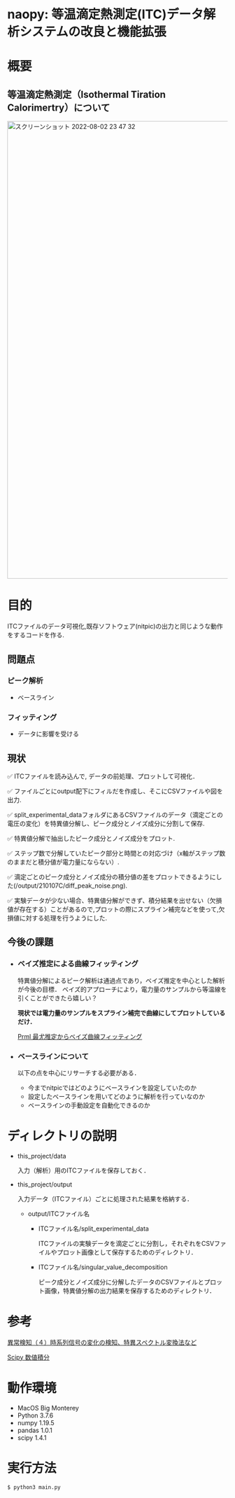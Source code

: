 # naopy: 等温滴定熱測定(ITC)データ解析システムの改良と機能拡張
# 概要
## 等温滴定熱測定（Isothermal Tiration Calorimertry）について

<img width="1046" alt="スクリーンショット 2022-08-02 23 47 32" src="https://user-images.githubusercontent.com/57268381/182403666-c408a76f-7d3b-407a-b46c-38e8cac897b5.png">

# 目的
ITCファイルのデータ可視化,既存ソフトウェア(nitpic)の出力と同じような動作をするコードを作る.
## 問題点
### ピーク解析
- ベースライン
### フィッティング
- データに影響を受ける

## 現状
✅ ITCファイルを読み込んで, データの前処理、プロットして可視化．

✅ ファイルごとにoutput配下にフィルだを作成し、そこにCSVファイルや図を出力.
   
✅ split_experimental_dataフォルダにあるCSVファイルのデータ（滴定ごとの電圧の変化）を特異値分解し、ピーク成分とノイズ成分に分割して保存.

✅ 特異値分解で抽出したピーク成分とノイズ成分をプロット.
   
✅ ステップ数で分解していたピーク部分と時間との対応づけ（x軸がステップ数のままだと積分値が電力量にならない）.

✅ 滴定ごとのピーク成分とノイズ成分の積分値の差をプロットできるようにした(/output/210107C/diff_peak_noise.png).

✅ 実験データが少ない場合、特異値分解ができず、積分結果を出せない（欠損値が存在する）ことがあるので,プロットの際にスプライン補完などを使って,欠損値に対する処理を行うようにした.

## 今後の課題
- ### ベイズ推定による曲線フィッティング
  特異値分解によるピーク解析は通過点であり，ベイズ推定を中心とした解析が今後の目標．
  ベイズ的アプローチにより，電力量のサンプルから等温線を引くことができたら嬉しい？

  **現状では電力量のサンプルをスプライン補完で曲線にしてプロットしているだけ．**

  [Prml 最尤推定からベイズ曲線フィッティング](https://www.slideshare.net/takutori/prml-122257791)
- ### ベースラインについて
  以下の点を中心にリサーチする必要がある．
  - 今までnitpicではどのようにベースラインを設定していたのか
  - 設定したベースラインを用いてどのように解析を行っていなのか
  - ベースラインの手動設定を自動化できるのか
# ディレクトリの説明
- this_project/data
  
  入力（解析）用のITCファイルを保存しておく．

- this_project/output

  入力データ（ITCファイル）ごとに処理された結果を格納する．

  - output/ITCファイル名
    - ITCファイル名/split_experimental_data

      ITCファイルの実験データを滴定ごとに分割し，それぞれをCSVファイルやプロット画像として保存するためのディレクトリ．
    - ITCファイル名/singular_value_decomposition

      ピーク成分とノイズ成分に分解したデータのCSVファイルとプロット画像，特異値分解の出力結果を保存するためのディレクトリ．


# 参考
[異常検知（４）時系列信号の変化の検知、特異スペクトル変換法など](https://qiita.com/makotoito/items/1bb062e4264394e1c2da)

[Scipy 数値積分](https://python.atelierkobato.com/scipy_integrate/)
# 動作環境
- MacOS Big Monterey
- Python 3.7.6
- numpy 1.19.5  
- pandas 1.0.1     
- scipy 1.4.1  

# 実行方法
```
$ python3 main.py
```
